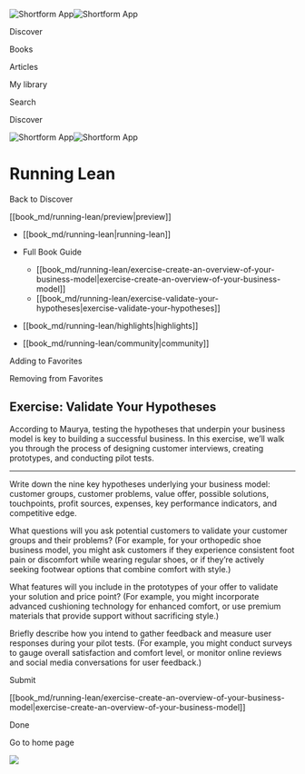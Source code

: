 ![Shortform App](/img/logo.36a2399e.svg)![Shortform App](/img/logo-dark.70c1b072.svg)

Discover

Books

Articles

My library

Search

Discover

![Shortform App](/img/logo.36a2399e.svg)![Shortform App](/img/logo-dark.70c1b072.svg)

# Running Lean

Back to Discover

[[book_md/running-lean/preview|preview]]

  * [[book_md/running-lean|running-lean]]
  * Full Book Guide

    * [[book_md/running-lean/exercise-create-an-overview-of-your-business-model|exercise-create-an-overview-of-your-business-model]]
    * [[book_md/running-lean/exercise-validate-your-hypotheses|exercise-validate-your-hypotheses]]
  * [[book_md/running-lean/highlights|highlights]]
  * [[book_md/running-lean/community|community]]



Adding to Favorites 

Removing from Favorites 

## Exercise: Validate Your Hypotheses

According to Maurya, testing the hypotheses that underpin your business model is key to building a successful business. In this exercise, we’ll walk you through the process of designing customer interviews, creating prototypes, and conducting pilot tests.

* * *

Write down the nine key hypotheses underlying your business model: customer groups, customer problems, value offer, possible solutions, touchpoints, profit sources, expenses, key performance indicators, and competitive edge.

What questions will you ask potential customers to validate your customer groups and their problems? (For example, for your orthopedic shoe business model, you might ask customers if they experience consistent foot pain or discomfort while wearing regular shoes, or if they’re actively seeking footwear options that combine comfort with style.)

What features will you include in the prototypes of your offer to validate your solution and price point? (For example, you might incorporate advanced cushioning technology for enhanced comfort, or use premium materials that provide support without sacrificing style.)

Briefly describe how you intend to gather feedback and measure user responses during your pilot tests. (For example, you might conduct surveys to gauge overall satisfaction and comfort level, or monitor online reviews and social media conversations for user feedback.)

Submit 

[[book_md/running-lean/exercise-create-an-overview-of-your-business-model|exercise-create-an-overview-of-your-business-model]]

Done

Go to home page 

![](https://bat.bing.com/action/0?ti=56018282&Ver=2&mid=68998216-e404-4eb9-b8c9-c48c823d8c75&sid=f30c5e70639211ee87d33f0876d93783&vid=f30c9700639211eeb3a75d830392c94f&vids=0&msclkid=N&pi=0&lg=en-US&sw=800&sh=600&sc=24&nwd=1&tl=Shortform%20%7C%20Running%20Lean&p=https%3A%2F%2Fwww.shortform.com%2Fapp%2Fbook%2Frunning-lean%2Fexercise-validate-your-hypotheses&r=&lt=410&evt=pageLoad&sv=1&rn=259869)
